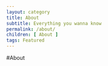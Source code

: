 ```yaml
---
layout: category
title: About
subtitle: Everything you wanna know
permalink: /about/
children: [ About ]
tags: Featured
---
```

#About
